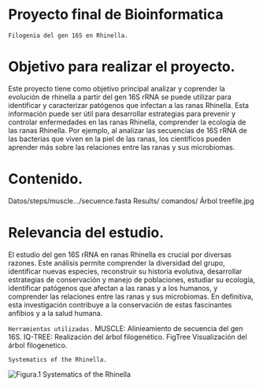 # Proyecto final de Bioinformatica
`Filogenia del gen 16S en Rhinella.`

# Objetivo para realizar el proyecto.
Este proyecto tiene como objetivo principal analizar y coprender la evolución de rhinella a partir del gen  16S rRNA se puede utilizar para identificar y caracterizar patógenos que infectan a las ranas Rhinella. Esta información puede ser útil para desarrollar estrategias para prevenir y controlar enfermedades en las ranas Rhinella, comprender la ecología de las ranas Rhinella. Por ejemplo, al analizar las secuencias de 16S rRNA de las bacterias que viven en la piel de las ranas, los científicos pueden aprender más sobre las relaciones entre las ranas y sus microbiomas.

# Contenido.
Datos/steps/muscle.../secuence.fasta
Results/ comandos/ Árbol treefile.jpg

# Relevancia del estudio.
El estudio del gen 16S rRNA en ranas Rhinella es crucial por diversas razones. Este análisis permite comprender la diversidad del grupo, identificar nuevas especies, reconstruir su historia evolutiva, desarrollar estrategias de conservación y manejo de poblaciones, estudiar su ecología, identificar patógenos que afectan a las ranas y a los humanos, y comprender las relaciones entre las ranas y sus microbiomas. En definitiva, esta investigación contribuye a la conservación de estas fascinantes anfibios y a la salud humana.

`Herramientas utilizadas.` 
MUSCLE: Alinieamiento de secuencia del gen 16S.
IQ-TREE: Realización del árbol filogenético.
FigTree Visualización del árbol filogenetico.


`Systematics of the Rhinella. `

![*Figura.1* Systematics of the Rhinella ](https://binary.pensoft.net/fig/42960/big/file.jpg)
